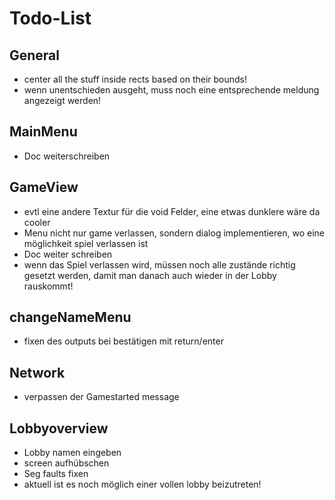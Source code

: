 # Todo-List

## General
* center all the stuff inside rects based on their bounds!
* wenn unentschieden ausgeht, muss noch eine entsprechende meldung angezeigt werden!

## MainMenu
* Doc weiterschreiben
## GameView
* evtl eine andere Textur für die void Felder, eine etwas dunklere wäre da cooler
* Menu nicht nur game verlassen, sondern dialog implementieren, wo eine möglichkeit spiel verlassen ist
* Doc weiter schreiben
* wenn das Spiel verlassen wird, müssen noch alle zustände richtig gesetzt werden, damit man danach
 auch wieder in der Lobby rauskommt!

## changeNameMenu
* fixen des outputs bei bestätigen mit return/enter

## Network
* verpassen der Gamestarted message

## Lobbyoverview
* Lobby namen eingeben
* screen aufhübschen
* Seg faults fixen
* aktuell ist es noch möglich einer vollen lobby beizutreten!
